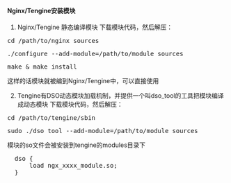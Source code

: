 #### Nginx/Tengine安装模块

1. Nginx/Tengine 静态编译模块
 下载模块代码，然后解压：
 <pre>cd /path/to/nginx_sources</pre>
 <pre>./configure --add-module=/path/to/module_sources</pre>
 <pre>make & make install</pre>
这样的话模块就被编到Nginx/Tengine中，可以直接使用

2. Tengine有DSO动态模块加载机制，并提供一个叫dso_tool的工具把模块编译成动态模块
 下载模块代码，然后解压：
 <pre>cd /path/to/tengine/sbin</pre>
 <pre>sudo ./dso_tool --add-module=/path/to/module_sources</pre>

  模块的so文件会被安装到tengine的modules目录下
  <pre>
  dso {
      load ngx_xxxx_module.so;
  }
  </pre>
